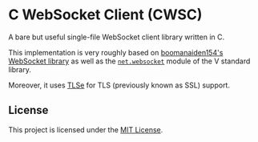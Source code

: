 # C WebSocket Client (CWSC)
A bare but useful single-file WebSocket client library written in C.

This implementation is very roughly based on [boomanaiden154's WebSocket library](https://github.com/boomanaiden154/websocket) as well as the [`net.websocket`](https://github.com/vlang/v/tree/master/vlib/net/websocket) module of the V standard library.

Moreover, it uses [TLSe](https://github.com/eduardsui/tlse) for TLS (previously known as SSL) support.

## License
This project is licensed under the [MIT License](LICENSE).